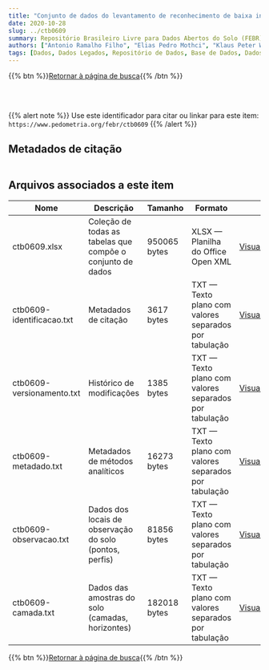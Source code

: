 ```yaml
---
title: "Conjunto de dados do levantamento de reconhecimento de baixa intensidade 'Levantamento de Reconhecimento de Baixa Intensidade dos Solos e Aptidão Agrícola das Terras de Parte da Região Geoeconômica de Brasília'"
date: 2020-10-28
slug: ../ctb0609
summary: Repositório Brasileiro Livre para Dados Abertos do Solo (FEBR) | A febre dos dados de solo no Brasil
authors: ["Antonio Ramalho Filho", "Elias Pedro Mothci", "Klaus Peter Wittern", "Loiva Lizia Antonello", "Marcelo Nunes Camargo", "Gisa Nara Moreira", "Maria Amélia de Moraes Duriez", "Marie Elisabeth C. C. Magalhães Melo", "Raphael M. Bloise", "Ruth Andrade Leal Johas", "Wilson Sant'Anna de Araujo", "José Lopes de Paula", "Therezinha da Costa Lima", "Flavio Garcia de Freitas."]
tags: [Dados, Dados Legados, Repositório de Dados, Base de Dados, Dados Abertos]
---
```


<style>
div.alert > div {
    font-size: 0.8rem;
}
</style>

{{% btn %}}<a href="/febr/buscar/">Retornar à página de busca</a>{{% /btn %}}

<br>
<br>

{{% alert note %}}
Use este identificador para citar ou linkar para este item: `https://www.pedometria.org/febr/ctb0609`
{{% /alert %}}

## Metadados de citação

<table>
<!-- Fonte: https://gist.github.com/jfreels/6814721 -->
<script src="https://d3js.org/d3.v3.min.js" charset="utf-8"></script>
<script type='text/javascript' src='/febr/buscar/script.js'></script>
<script type='text/javascript'>
  d3.tsv('ctb0609-identificacao.txt',function (data) {
    var columns = ['campo', 'valor']
    tabulate(data, columns)
  })
</script>
</table>

## Arquivos associados a este item

<table style="width:100%">
  <thead>
    <tr>
      <th>Nome</th>
      <th>Descrição</th>
      <th>Tamanho</th>
      <th>Formato</th>
      <th></th>
    </tr>
  </thead>
  <tbody>
    <tr>
      <td>ctb0609.xlsx</td>
      <td>Coleção de todas as tabelas que compõe o conjunto de dados</td>
      <td>950065 bytes</td>
      <td>XLSX — Planilha do Office Open XML</td>
      <td><a href="https://cloud.utfpr.edu.br/index.php/s/Df6dhfzYJ1DDeso/download?path=%2Fctb0609&files=ctb0609.xlsx" class="btn btn-primary btn-block" role="button">Visualizar/Abrir</a></td>
    </tr>
    <tr>
      <td>ctb0609-identificacao.txt</td>
      <td>Metadados de citação</td>
      <td>3617 bytes</td>
      <td>TXT — Texto plano com valores separados por tabulação</td>
      <td><a href="https://cloud.utfpr.edu.br/index.php/s/Df6dhfzYJ1DDeso/download?path=%2Fctb0609&files=ctb0609-identificacao.txt" class="btn btn-primary btn-block" role="button">Visualizar/Abrir</a></td>
    </tr>
    <tr>
      <td>ctb0609-versionamento.txt</td>
      <td>Histórico de modificações</td>
      <td>1385 bytes</td>
      <td>TXT — Texto plano com valores separados por tabulação</td>
      <td><a href="https://cloud.utfpr.edu.br/index.php/s/Df6dhfzYJ1DDeso/download?path=%2Fctb0609&files=ctb0609-versionamento.txt" class="btn btn-primary btn-block" role="button">Visualizar/Abrir</a></td>
    </tr>
    <tr>
      <td>ctb0609-metadado.txt</td>
      <td>Metadados de métodos analíticos</td>
      <td>16273 bytes</td>
      <td>TXT — Texto plano com valores separados por tabulação</td>
      <td><a href="https://cloud.utfpr.edu.br/index.php/s/Df6dhfzYJ1DDeso/download?path=%2Fctb0609&files=ctb0609-metadado.txt" class="btn btn-primary btn-block" role="button">Visualizar/Abrir</a></td>
    </tr>
    <tr>
      <td>ctb0609-observacao.txt</td>
      <td>Dados dos locais de observação do solo (pontos, perfis)</td>
      <td>81856 bytes</td>
      <td>TXT — Texto plano com valores separados por tabulação</td>
      <td><a href="https://cloud.utfpr.edu.br/index.php/s/Df6dhfzYJ1DDeso/download?path=%2Fctb0609&files=ctb0609-observacao.txt" class="btn btn-primary btn-block" role="button">Visualizar/Abrir</a></td>
    </tr>
    <tr>
      <td>ctb0609-camada.txt</td>
      <td>Dados das amostras do solo (camadas, horizontes)</td>
      <td>182018 bytes</td>
      <td>TXT — Texto plano com valores separados por tabulação</td>
      <td><a href="https://cloud.utfpr.edu.br/index.php/s/Df6dhfzYJ1DDeso/download?path=%2Fctb0609&files=ctb0609-camada.txt" class="btn btn-primary btn-block" role="button">Visualizar/Abrir</a></td>
    </tr>
  </tbody>
</table>

{{% btn %}}<a href="/febr/buscar/">Retornar à página de busca</a>{{% /btn %}}
